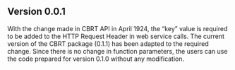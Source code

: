 ## Version 0.0.1

With the change made in CBRT API in April 1924, the “key” value is required to be added to the HTTP Request Header in web service calls. The current version of the CBRT package (0.1.1) has been adapted to the required change. Since there is no change in function parameters, the users can use the code prepared for version 0.1.0 without any modification.
